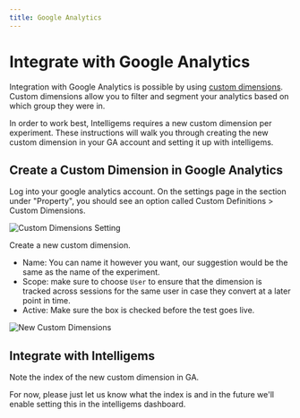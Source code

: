 ```yaml
---
title: Google Analytics
---
```


# Integrate with Google Analytics

Integration with Google Analytics is possible by using [custom dimensions](https://support.google.com/analytics/answer/2709829?hl=en#zippy=%2Cin-this-article). 
Custom dimensions allow you to filter and segment your analytics based on which group they were in.

In order to work best, Intelligems requires a new custom dimension per experiment. These instructions will walk you through creating the new custom dimension in your GA account and setting it up with intelligems.

## Create a Custom Dimension in Google Analytics

Log into your google analytics account. On the settings page in the section under "Property", you should see an option called Custom Definitions > Custom Dimensions.

![Custom Dimensions Setting](/img/Custom_Dimensions_Settings.png)

Create a new custom dimension.  
- Name: You can name it however you want, our suggestion would be the same as the name of the experiment. 
- Scope: make sure to choose `User` to ensure that the dimension is tracked across sessions for the same user in case they convert at a later point in time.
- Active: Make sure the box is checked before the test goes live.

![New Custom Dimensions](/img/Custom_Dimension_New.png)

## Integrate with Intelligems

Note the index of the new custom dimension in GA. 

For now, please just let us know what the index is and in the future we'll enable setting this in the intelligems dashboard.